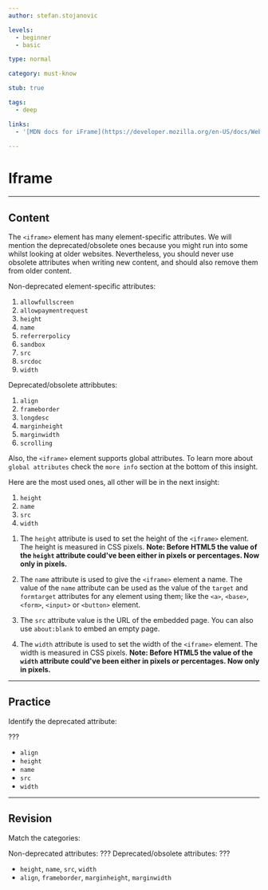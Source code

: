 ```yaml
---
author: stefan.stojanovic

levels:
  - beginner
  - basic

type: normal

category: must-know

stub: true

tags:
  - deep

links:
  - '[MDN docs for iFrame](https://developer.mozilla.org/en-US/docs/Web/HTML/Element/iframe){website}'
  
---
```

# Iframe
---
## Content

The `<iframe>` element has many element-specific attributes. We will mention the deprecated/obsolete ones because you might run into some whilst looking at older websites. Nevertheless, you should never use obsolete attributes when writing new content, and should also remove them from older content.

Non-deprecated element-specific attributes:
  1. `allowfullscreen`
  2. `allowpaymentrequest`
  3. `height`
  4. `name`
  5. `referrerpolicy`
  6. `sandbox`
  7. `src`
  8. `srcdoc`
  9. `width`

Deprecated/obsolete attribbutes:
  1. `align`
  2. `frameborder`
  3. `longdesc`
  4. `marginheight`
  5. `marginwidth`
  6. `scrolling`
    
Also, the `<iframe>` element supports global attributes. To learn more about `global attributes` check the `more info` section at the bottom of this insight.
  
Here are the most used ones, all other will be in the next insight:
 1. `height`
 2. `name`
 3. `src`
 4. `width`

1) The `height` attribute is used to set the height of the `<iframe>` element. The height is measured in CSS pixels. **Note: Before HTML5 the value of the `height` attribute could've been either in pixels or percentages. Now only in pixels.**

2) The `name` attribute is used to give the `<iframe>` element a name. The value of the `name` attribute can be used as the value of the `target` and `formtarget` attributes for any element using them; like the `<a>`, `<base>`, `<form>`, `<input>` or `<button>` element.

3) The `src` attribute value is the URL of the embedded page. You can also use `about:blank` to embed an empty page.

4) The `width` attribute is used to set the width of the `<iframe>` element. The width is measured in CSS pixels. **Note: Before HTML5 the value of the `width` attribute could've been either in pixels or percentages. Now only in pixels.**


---
## Practice

Identify the deprecated attribute:

???

* `align`
* `height`
* `name`
* `src`
* `width`

---
## Revision

Match the categories:

Non-deprecated attributes: ???
Deprecated/obsolete attributes: ???

* `height`, `name`, `src`, `width`
* `align`, `frameborder`, `marginheight`, `marginwidth`
